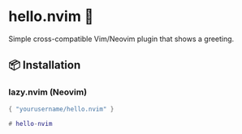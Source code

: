 # hello.nvim 👋

Simple cross-compatible Vim/Neovim plugin that shows a greeting.

## 📦 Installation

### lazy.nvim (Neovim)
```lua
{ "yourusername/hello.nvim" }

#   h e l l o - n v i m  
 